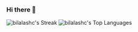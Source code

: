 ### Hi there 👋

![bilalashc's Streak](https://github-readme-streak-stats.herokuapp.com/?user=bilalashc&theme=tokyonight&hide_border=true) ![bilalashc's Top Languages](https://github-readme-stats.vercel.app/api/top-langs/?username=bilalashc&theme=tokyonight&show_icons=true&hide_border=true&layout=compact)

